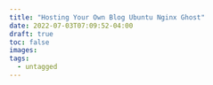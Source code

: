 ```yaml
---
title: "Hosting Your Own Blog Ubuntu Nginx Ghost"
date: 2022-07-03T07:09:52-04:00
draft: true
toc: false
images:
tags:
  - untagged
---
```


